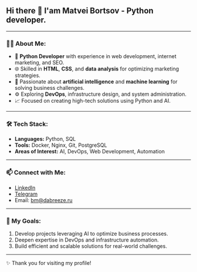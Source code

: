 ## Hi there 👋 I'am Matvei Bortsov - Python developer.

---

### 👨‍💻 About Me:

- 🐍 **Python Developer** with experience in web development, internet marketing, and SEO.  
- 🌐 Skilled in **HTML**, **CSS**, and **data analysis** for optimizing marketing strategies.  
- 🤖 Passionate about **artificial intelligence** and **machine learning** for solving business challenges.  
- ⚙️ Exploring **DevOps**, infrastructure design, and system administration.  
- 📈 Focused on creating high-tech solutions using Python and AI.

---

### 🛠️ Tech Stack:

- **Languages:** Python, SQL  
- **Tools:** Docker, Nginx, Git, PostgreSQL  
- **Areas of Interest:** AI, DevOps, Web Development, Automation  

---

### 📫 Connect with Me:

- [LinkedIn](https://www.linkedin.com/in/matt-bortsov)  
- [Telegram](https://t.me/Bortsov_Mt)  
- Email: bm@dabreeze.ru  

---

### 🎯 My Goals:

1. Develop projects leveraging AI to optimize business processes.  
2. Deepen expertise in DevOps and infrastructure automation.  
3. Build efficient and scalable solutions for real-world challenges.

---

✨ Thank you for visiting my profile!

